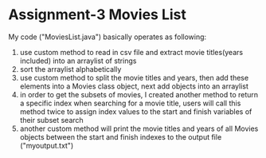 # Assignment-3 Movies List

My code ("MoviesList.java") basically operates as following:
1. use custom method to read in csv file and extract movie titles(years included) into an arraylist of strings 
2. sort the arraylist alphabetically
3. use custom method to split the movie titles and years, then add these elements into a Movies class object, 
   next add objects into an arraylist
4. in order to get the subsets of movies, I created another method to return a specific index when searching for a
   movie title, users will call this method twice to assign index values to the start and finish variables of their 
   subset search
5. another custom method will print the movie titles and years of all Movies objects between the start and finish indexes
   to the output file ("myoutput.txt")
